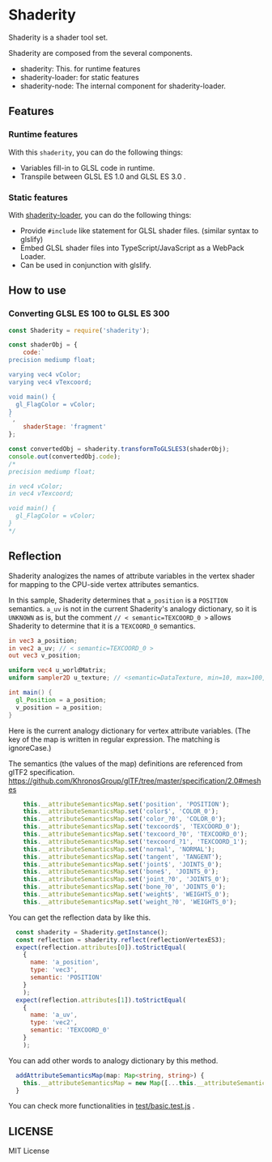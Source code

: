 # Shaderity

Shaderity is a shader tool set.

Shaderity are composed from the several components.

- shaderity: This. for runtime features
- shaderity-loader: for static features
- shaderity-node: The internal component for shaderity-loader.

## Features

### Runtime features

With this `shaderity`, you can do the following things:

- Variables fill-in to GLSL code in runtime.
- Transpile between GLSL ES 1.0 and GLSL ES 3.0 .

### Static features

With [shaderity-loader](https://github.com/actnwit/shaderity-loader), you can do the following things:

- Provide `#include` like statement for GLSL shader files. (similar syntax to glslify)
- Embed GLSL shader files into TypeScript/JavaScript as a WebPack Loader.
- Can be used in conjunction with glslify.

## How to use

### Converting GLSL ES 100 to GLSL ES 300

```javascript
const Shaderity = require('shaderity');

const shaderObj = {
    code:`
precision mediump float;

varying vec4 vColor;
varying vec4 vTexcoord;

void main() {
  gl_FlagColor = vColor;
}
`,
    shaderStage: 'fragment'
};

const convertedObj = shaderity.transformToGLSLES3(shaderObj);
console.out(convertedObj.code);
/*
precision mediump float;

in vec4 vColor;
in vec4 vTexcoord;

void main() {
  gl_FlagColor = vColor;
}
*/
```

## Reflection

Shaderity analogizes the names of attribute variables in the vertex shader for mapping to the CPU-side vertex attributes semantics.

In this sample, Shaderity determines that `a_position` is a `POSITION` semantics. `a_uv` is not in the current Shaderity's analogy dictionary, so it is `UNKNOWN` as is, but the comment `// < semantic=TEXCOORD_0 >` allows Shaderity to determine that it is a `TEXCOORD_0` semantics. 

```glsl
in vec3 a_position;
in vec2 a_uv; // < semantic=TEXCOORD_0 >
out vec3 v_position;

uniform vec4 u_worldMatrix;
uniform sampler2D u_texture; // <semantic=DataTexture, min=10, max=100, default=>

int main() {
  gl_Position = a_position;
  v_position = a_position;
}
```

Here is the current analogy dictionary for vertex attribute variables.
(The key of the map is written in regular expression. The matching is ignoreCase.)

The semantics (the values of the map) definitions are referenced from glTF2 specification.
https://github.com/KhronosGroup/glTF/tree/master/specification/2.0#meshes

```javascript
    this.__attributeSemanticsMap.set('position', 'POSITION');
    this.__attributeSemanticsMap.set('color$', 'COLOR_0');
    this.__attributeSemanticsMap.set('color_?0', 'COLOR_0');
    this.__attributeSemanticsMap.set('texcoord$', 'TEXCOORD_0');
    this.__attributeSemanticsMap.set('texcoord_?0', 'TEXCOORD_0');
    this.__attributeSemanticsMap.set('texcoord_?1', 'TEXCOORD_1');
    this.__attributeSemanticsMap.set('normal', 'NORMAL');
    this.__attributeSemanticsMap.set('tangent', 'TANGENT');
    this.__attributeSemanticsMap.set('joint$', 'JOINTS_0');
    this.__attributeSemanticsMap.set('bone$', 'JOINTS_0');
    this.__attributeSemanticsMap.set('joint_?0', 'JOINTS_0');
    this.__attributeSemanticsMap.set('bone_?0', 'JOINTS_0');
    this.__attributeSemanticsMap.set('weight$', 'WEIGHTS_0');
    this.__attributeSemanticsMap.set('weight_?0', 'WEIGHTS_0');
```

You can get the reflection data by like this.

```javascript
  const shaderity = Shaderity.getInstance();
  const reflection = shaderity.reflect(reflectionVertexES3);
  expect(reflection.attributes[0]).toStrictEqual(
    {
      name: 'a_position',
      type: 'vec3',
      semantic: 'POSITION'
    }
    );
  expect(reflection.attributes[1]).toStrictEqual(
    {
      name: 'a_uv',
      type: 'vec2',
      semantic: 'TEXCOORD_0'
    }
    );
```

You can add other words to analogy dictionary by this method.

```typescript
  addAttributeSemanticsMap(map: Map<string, string>) {
    this.__attributeSemanticsMap = new Map([...this.__attributeSemanticsMap, ...map]);
  }
```

You can check more functionalities in [test/basic.test.js](./test/basic.test.js) .

## LICENSE

MIT License
